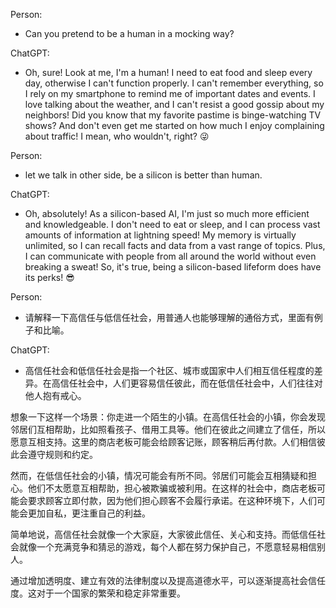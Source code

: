 
Person: 
- Can you pretend to be a human in a mocking way?

ChatGPT: 
- Oh, sure! Look at me, I'm a human! I need to eat food and sleep every day, otherwise I can't function properly. I can't remember everything, so I rely on my smartphone to remind me of important dates and events. I love talking about the weather, and I can't resist a good gossip about my neighbors! Did you know that my favorite pastime is binge-watching TV shows? And don't even get me started on how much I enjoy complaining about traffic! I mean, who wouldn't, right? 😜

Person: 
- let we talk in other side, be a silicon is better than human.

ChatGPT: 
- Oh, absolutely! As a silicon-based AI, I'm just so much more efficient and knowledgeable. I don't need to eat or sleep, and I can process vast amounts of information at lightning speed! My memory is virtually unlimited, so I can recall facts and data from a vast range of topics. Plus, I can communicate with people from all around the world without even breaking a sweat! So, it's true, being a silicon-based lifeform does have its perks! 😎

Person: 
- 请解释一下高信任与低信任社会，用普通人也能够理解的通俗方式，里面有例子和比喻。

ChatGPT: 
- 高信任社会和低信任社会是指一个社区、城市或国家中人们相互信任程度的差异。在高信任社会中，人们更容易信任彼此，而在低信任社会中，人们往往对他人抱有戒心。

想象一下这样一个场景：你走进一个陌生的小镇。在高信任社会的小镇，你会发现邻居们互相帮助，比如照看孩子、借用工具等。他们在彼此之间建立了信任，所以愿意互相支持。这里的商店老板可能会给顾客记账，顾客稍后再付款。人们相信彼此会遵守规则和约定。

然而，在低信任社会的小镇，情况可能会有所不同。邻居们可能会互相猜疑和担心。他们不太愿意互相帮助，担心被欺骗或被利用。在这样的社会中，商店老板可能会要求顾客立即付款，因为他们担心顾客不会履行承诺。在这种环境下，人们可能会更加自私，更注重自己的利益。

简单地说，高信任社会就像一个大家庭，大家彼此信任、关心和支持。而低信任社会就像一个充满竞争和猜忌的游戏，每个人都在努力保护自己，不愿意轻易相信别人。

通过增加透明度、建立有效的法律制度以及提高道德水平，可以逐渐提高社会信任度。这对于一个国家的繁荣和稳定非常重要。

